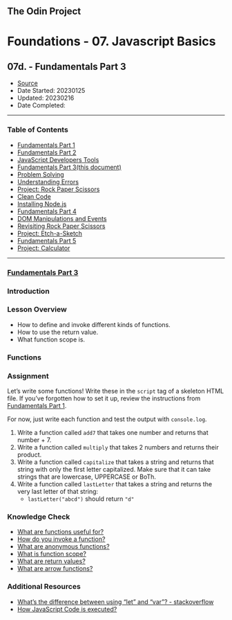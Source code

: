 ## The Odin Project

# Foundations - 07. Javascript Basics
## 07d. - Fundamentals Part 3

  - [Source](https://www.theodinproject.com/paths/foundations/courses/foundations)
  - Date Started: 20230125
  - Updated: 20230216
  - Date Completed:
---

### Table of Contents

  - [Fundamentals Part 1](07a_fundamentals_pt1.md)
  - [Fundamentals Part 2](07b_fundamentals_pt2.md)
  - [JavaScript Developers Tools](07c_javascript_developers_tools.md)
  - [Fundamentals Part 3(this document)](07d_fundamentals_pt3.md)
  - [Problem Solving](07e_problem_solving.md)
  - [Understanding Errors](07f_understanding_errors.md)
  - [Project: Rock Paper Scissors](07g_Project_Rock_Paper_Scissors.md)
  - [Clean Code](07h_clean_code.md)
  - [Installing Node.js](07i_installing_nodejs.md)
  - [Fundamentals Part 4](07j_fundamentals_pt4.md)
  - [DOM Manipulations and Events](07k_dom_manipulation_and_events.md)
  - [Revisiting Rock Paper Scissors](07l_revisiting_rock_paper_scissors.md)
  - [Project: Etch-a-Sketch](07m_Project_Etch-a-Sketch.md)
  - [Fundamentals Part 5](07n_fundamentals_pt5.md)
  - [Project: Calculator](07o_Project_Calculator.md)

---
### [Fundamentals Part 3](https://www.theodinproject.com/lessons/foundations-fundamentals-part-3)

### Introduction
### Lesson Overview

  - How to define and invoke different kinds of functions.
  - How to use the return value.
  - What function scope is.
  
### Functions

### Assignment

Let’s write some functions! Write these in the `script` tag of a skeleton HTML file. If you’ve forgotten how to set it up, review the instructions from [Fundamentals Part 1](https://www.theodinproject.com/lessons/foundations-fundamentals-part-1#how-to-run-javascript-code).

For now, just write each function and test the output with `console.log`.

1. Write a function called `add7` that takes one number and returns that number + 7.
2. Write a function called `multiply` that takes 2 numbers and returns their product.
3. Write a function called `capitalize` that takes a string and returns that string with only the first letter capitalized. Make sure that it can take strings that are lowercase, UPPERCASE or BoTh.
4. Write a function called `lastLetter` that takes a string and returns the very last letter of that string:
   - `lastLetter("abcd")` should return `"d"`

### Knowledge Check

  - [What are functions useful for?](https://developer.mozilla.org/en-US/docs/Learn/JavaScript/Building_blocks/Functions)
  - [How do you invoke a function?](https://developer.mozilla.org/en-US/docs/Learn/JavaScript/Building_blocks/Functions#invoking_functions)
  - [What are anonymous functions?](https://developer.mozilla.org/en-US/docs/Learn/JavaScript/Building_blocks/Functions#anonymous_functions_and_arrow_functions)
  - [What is function scope?](https://developer.mozilla.org/en-US/docs/Learn/JavaScript/Building_blocks/Functions#function_scope_and_conflicts)
  - [What are return values?](https://developer.mozilla.org/en-US/docs/Learn/JavaScript/Building_blocks/Return_values)
  - [What are arrow functions?](https://javascript.info/arrow-functions-basics)

  
### Additional Resources

  - [What’s the difference between using “let” and “var”? - stackoverflow](https://stackoverflow.com/questions/762011/whats-the-difference-between-using-let-and-var#:~:text=The%20main%20difference%20is%20scoping,(hence%20the%20block%20scope))
  - [How JavaScript Code is executed?](https://youtu.be/iLWTnMzWtj4)

